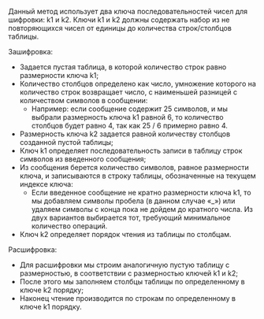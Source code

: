 Данный метод использует два ключа последовательностей чисел для шифровки: k1 и k2.
Ключи k1 и k2 должны содержать набор из не повторяющихся чисел от единицы до количества строк/столбцов таблицы.

Зашифровка:
- Задается пустая таблица, в которой количество строк равно размерности ключа k1;
- Количество столбцов определено как число, умножение которого на количество строк возвращает число, с наименьшей разницей с количеством символов в сообщении:
	- Например: если сообщение содержит 25 символов, и мы выбрали размерность ключа k1 равной 6, то количество столбцов будет равно 4, так как 25 / 6 примерно равно 4.
- Размерность ключа k2 задается равной количеству столбцов созданной пустой таблицы;
- Ключ k1 определяет последовательность записи в таблицу строк символов из введенного сообщения;
- Из сообщения берется количество символов, равное размерности ключа, и записываются в строку таблицы, обозначенные на текущем индексе ключа:
	- Если введенное сообщение не кратно размерности ключа k1, то мы добавляем символы пробела (в данном случае «_») или удаляем символы с конца пока не дойдем до кратного числа. Из двух вариантов выбирается тот, требующий минимальное количество операций.
- Ключ k2 определяет порядок чтения из таблицы по столбцам.

Расшифровка:
- Для расшифровки мы строим аналогичную пустую таблицу с размерностью, в соответствии с размерностью ключей k1 и k2;
- После этого мы заполняем столбцы таблицы по определенному в ключе k2 порядку;
- Наконец чтение производится по строкам по определенному в ключе k1 порядку.
